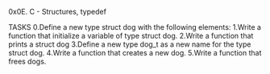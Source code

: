 0x0E. C - Structures, typedef

TASKS
0.Define a new type struct dog with the following elements:
1.Write a function that initialize a variable of type struct dog.
2.Write a function that prints a struct dog
3.Define a new type dog_t as a new name for the type struct dog.
4.Write a function that creates a new dog.
5.Write a function that frees dogs.

